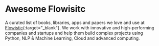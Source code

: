 # Awesome Flowisitc
A curated list of books, libraries, apps and papers we love and use at [Flowistic](https://flowistic.ai){:target="_blank"}. We work with innovative and high-performing companies and startups and help them build complex projects using Python, NLP & Machine Learning, Cloud and advanced computing.

